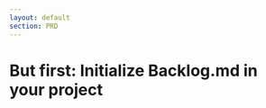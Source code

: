 ```yaml
---
layout: default
section: PRD
---
```


# But first: Initialize Backlog.md in your project

<TtydFrame
class="mt-8 max-w-186 h-103"
:src="$frontmatter.terminalSrc"
/>
